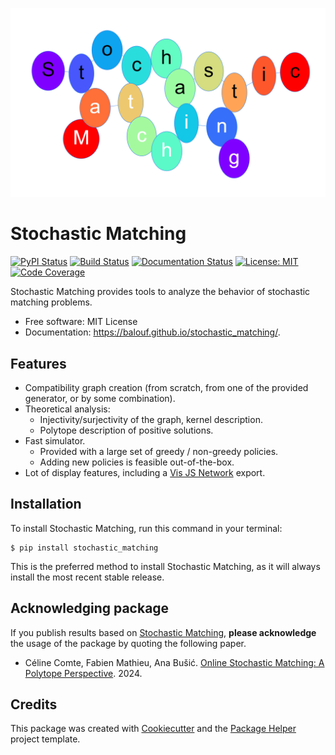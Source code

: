 [![SM Logo](https://github.com/balouf/stochastic_matching/raw/master/docs/sm_logo.png)](https://balouf.github.io/stochastic_matching/)

# Stochastic Matching

[![PyPI Status](https://img.shields.io/pypi/v/stochastic_matching.svg)](https://pypi.python.org/pypi/stochastic_matching)
[![Build Status](https://github.com/balouf/stochastic_matching/actions/workflows/build.yml/badge.svg?branch=master)](https://github.com/balouf/stochastic_matching/actions?query=workflow%3Abuild)
[![Documentation Status](https://github.com/balouf/stochastic_matching/actions/workflows/docs.yml/badge.svg?branch=master)](https://github.com/balouf/stochastic_matching/actions?query=workflow%3Adocs)
[![License: MIT](https://img.shields.io/badge/license-MIT-yellow.svg)](https://opensource.org/licenses/MIT)
[![Code Coverage](https://codecov.io/gh/balouf/stochastic_matching/branch/master/graphs/badge.svg)](https://codecov.io/gh/balouf/stochastic_matching/tree/master/stochastic_matching)

Stochastic Matching provides tools to analyze the behavior of stochastic matching problems.


* Free software: MIT License
* Documentation: https://balouf.github.io/stochastic_matching/.

## Features

* Compatibility graph creation (from scratch, from one of the provided generator, or by some combination).
* Theoretical analysis:
    * Injectivity/surjectivity of the graph, kernel description.
    * Polytope description of positive solutions.
* Fast simulator.
    * Provided with a large set of greedy / non-greedy policies.
    * Adding new policies is feasible out-of-the-box.
* Lot of display features, including a [Vis JS Network][VIS] export.


## Installation

To install Stochastic Matching, run this command in your terminal:

```console
$ pip install stochastic_matching
```

This is the preferred method to install Stochastic Matching, as it will always install the most recent stable release.

## Acknowledging package

If you publish results based on [Stochastic Matching][SM], **please acknowledge** the usage of the package by quoting the following paper.

* Céline Comte, Fabien Mathieu, Ana Bušić. [Online Stochastic Matching: A Polytope Perspective](https://hal.archives-ouvertes.fr/hal-03502084). 2024.

## Credits

This package was created with [Cookiecutter][CC] and the [Package Helper][PH3] project template.

[CC]: <https://github.com/audreyr/cookiecutter>
[PH3]: <https://balouf.github.io/package-helper-3/>
[VIS]: <https://visjs.github.io/vis-network/docs/network/>
[SM]: <https://balouf.github.io/stochastic_matching/>
